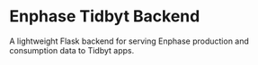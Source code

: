 # Enphase Tidbyt Backend

A lightweight Flask backend for serving Enphase production and consumption data to Tidbyt apps.
